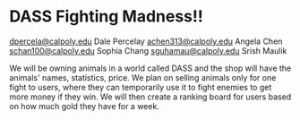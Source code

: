 # DASS Fighting Madness!!


dpercela@calpoly.edu Dale Percelay
achen313@calpoly.edu Angela Chen
schan100@calpoly.edu Sophia Chang
sguhamau@calpoly.edu Srish Maulik

We will be owning animals in a world called DASS and the shop will have the animals' names, statistics, price. We plan on selling animals only for one fight to users, where they can temporarily use it to fight enemies to get more money if they win. We will then create a ranking board for users based on how much gold they have for a week.

